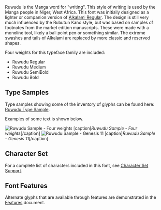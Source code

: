 
Ruwudu is the Manga word for "writing". This style of writing is used by the Manga people in Niger, West Africa. This font was initially designed as a lighter or companion version of [Alkalami Regular](https://software.sil.org/alkalami/). The design is still very much influenced by the Rubutun Kano style, but was based on samples of footnotes from the market edition manuscripts. These were made with a monoline tool, likely a ball point pen or something similar. The extreme swashes and tails of Alkalami are replaced by more classic and reserved shapes. 

Four weights for this typeface family are included:

- Ruwudu Regular
- Ruwudu Medium
- Ruwudu SemiBold
- Ruwudu Bold

## Type Samples

Type samples showing some of the inventory of glyphs can be found here: 
[Ruwudu Type Sample](sample).

Examples of some text is shown below. 

<img class='fullsize' alt='Ruwudu Sample - Four weights' src='https://software.sil.org/ruwudu/wp-content/uploads/sites/62/2023/02/weights.png' />
[caption]<em>Ruwudu Sample - Four weights</em>[/caption]

<img class='fullsize' alt='Ruwudu Sample - Genesis 11' src='https://software.sil.org/ruwudu/wp-content/uploads/sites/62/2023/02/RuwuduGen11-BoldRegular.png' />
[caption]<em>Ruwudu Sample - Genesis 11</em>[/caption]



## Character Set

For a complete list of characters included in this font, see [Character Set Support](charset).

## Font Features

Alternate glyphs that are available through features are demonstrated in the [Features](features) document. 
